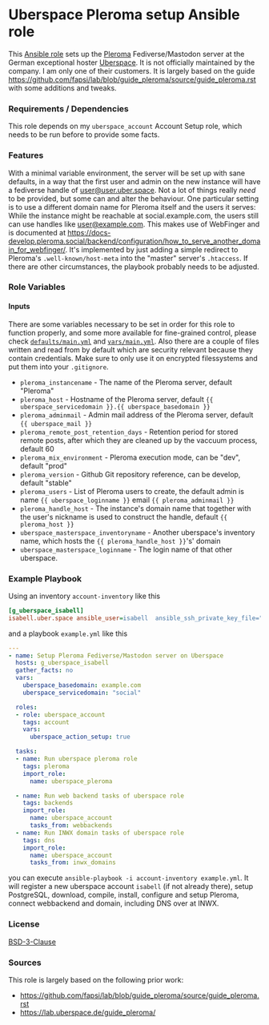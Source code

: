 # Uberspace Pleroma setup Ansible role

This [Ansible role](https://docs.ansible.com/ansible/latest/user_guide/playbooks_reuse_roles.html) sets up the [Pleroma](https://pleroma.social/) Fediverse/Mastodon server at the German exceptional hoster [Uberspace](https://uberspace.de/). It is not officially maintained by the company. I am only one of their customers. It is largely based on the guide https://github.com/fapsi/lab/blob/guide_pleroma/source/guide_pleroma.rst with some additions and tweaks.

### Requirements / Dependencies
This role depends on my `uberspace_account` Account Setup role, which needs to be run before to provide some facts.

### Features
With a minimal variable environment, the server will be set up with sane defaults, in a way that the first user and admin on the new instance will have a fediverse handle of user@user.uber.space. Not a lot of things really *need* to be provided, but some can and alter the behaviour. One particular setting is to use a different domain name for Pleroma itself and the users it serves: While the instance might be reachable at social.example.com, the users still can use handles like user@example.com. This makes use of WebFinger and is documented at https://docs-develop.pleroma.social/backend/configuration/how_to_serve_another_domain_for_webfinger/. It's implemented by just adding a simple redirect to Pleroma's `.well-known/host-meta` into the "master" server's `.htaccess`. If there are other circumstances, the playbook probably needs to be adjusted.

### Role Variables

#### Inputs
There are some variables necessary to be set in order for this role to function properly, and some more available for fine-grained control, please check [`defaults/main.yml`](defaults/main.yml) and [`vars/main.yml`](vars/main.yml). Also there are a couple of files written and read from by default which are security relevant because they contain credentials. Make sure to only use it on encrypted filessystems and put them into your `.gitignore`.

* `pleroma_instancename` - The name of the Pleroma server, default "Pleroma"
* `pleroma_host` - Hostname of the Pleroma server, default `{{ uberspace_servicedomain }}.{{ uberspace_basedomain }}`
* `pleroma_adminmail` - Admin mail address of the Pleroma server, default `{{ uberspace_mail }}`
* `pleroma_remote_post_retention_days` - Retention period for stored remote posts, after which they are cleaned up by the vaccuum process, default 60
* `pleroma_mix_environment` - Pleroma execution mode, can be "dev", default "prod"
* `pleroma_version` - Github Git repository reference, can be develop, default "stable"
* `pleroma_users` - List of Pleroma users to create, the default admin is name `{{ uberspace_loginname }}` email `{{ pleroma_adminmail }}`
* `pleroma_handle_host` - The instance's domain name that together with the user's nickname is used to construct the handle, default `{{ pleroma_host }}`
* `uberspace_masterspace_inventoryname` - Another uberspace's inventory name, which hosts the `{{ pleroma_handle_host }}`'s' domain
* `uberspace_masterspace_loginname` - The login name of that other uberspace.

### Example Playbook

Using an inventory `account-inventory` like this

```ini
[g_uberspace_isabell]
isabell.uber.space ansible_user=isabell  ansible_ssh_private_key_file="{{ uberspace_loginkey_path }}"
```

and a playbook `example.yml` like this

```yml
---
- name: Setup Pleroma Fediverse/Mastodon server on Uberspace
  hosts: g_uberspace_isabell
  gather_facts: no
  vars:
    uberspace_basedomain: example.com
    uberspace_servicedomain: "social"

  roles:
  - role: uberspace_account
    tags: account
    vars:
      uberspace_action_setup: true

  tasks:
  - name: Run uberspace pleroma role
    tags: pleroma
    import_role:
      name: uberspace_pleroma

  - name: Run web backend tasks of uberspace role
    tags: backends
    import_role:
      name: uberspace_account
      tasks_from: webbackends
  - name: Run INWX domain tasks of uberspace role
    tags: dns
    import_role:
      name: uberspace_account
      tasks_from: inwx_domains
```

you can execute `ansible-playbook -i account-inventory example.yml`. It will register a new uberspace account `isabell` (if not already there), setup PostgreSQL, download, compile, install, configure and setup Pleroma, connect webbackend and domain, including DNS over at INWX.

### License

[BSD-3-Clause](https://opensource.org/licenses/BSD-3-Clause)

### Sources

This role is largely based on the following prior work:
* https://github.com/fapsi/lab/blob/guide_pleroma/source/guide_pleroma.rst
* https://lab.uberspace.de/guide_pleroma/
